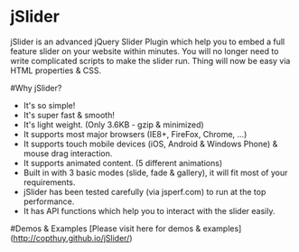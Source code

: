 # jSlider
jSlider is an advanced jQuery Slider Plugin which help you to embed a full feature slider on your website within minutes. You will no longer need to write complicated scripts to make the slider run. Thing will now be easy via HTML properties & CSS.

#Why jSlider?
- It's so simple!
- It's super fast & smooth!
- It's light weight. (Only 3.6KB - gzip & minimized)
- It supports most major browsers (IE8+, FireFox, Chrome, ...)
- It supports touch mobile devices (iOS, Android & Windows Phone) & mouse drag interaction.
- It supports animated content. (5 different animations)
- Built in with 3 basic modes (slide, fade & gallery), it will fit most of your requirements.
- jSlider has been tested carefully (via jsperf.com) to run at the top performance.
- It has API functions which help you to interact with the slider easily.

#Demos & Examples
[Please visit here for demos & examples] (http://copthuy.github.io/jSlider/)
